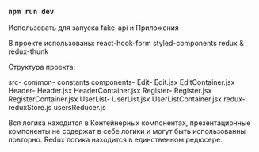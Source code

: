 ### `npm run dev`
Использовать для запуска fake-api и Приложения

В проекте использованы:
react-hook-form
styled-components
redux & redux-thunk

Структура проекта:

src-
  common-
    constants
  components-
    Edit-
      Edit.jsx
      EditContainer.jsx       
    Header-
      Header.jsx
      HeaderContainer.jsx
    Register-
      Register.jsx
      RegisterContainer.jsx
    UserList-
      UserList.jsx
      UserListContainer.jsx
  redux-
    reduxStore.js
    usersReducer.js
    
Вся логика находится в Контейнерных компонентах, презентационные компоненты не содержат в себе логики и могут быть использованны повторно.
Redux логика находится в единственном редюсере.
